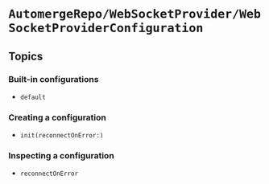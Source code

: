 # ``AutomergeRepo/WebSocketProvider/WebSocketProviderConfiguration``

## Topics

### Built-in configurations

- ``default``

### Creating a configuration

- ``init(reconnectOnError:)``

### Inspecting a configuration 

- ``reconnectOnError``

